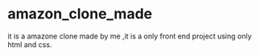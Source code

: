 # amazon_clone_made
it is a amazone clone made by me ,it is a only front end project using only html and css.
